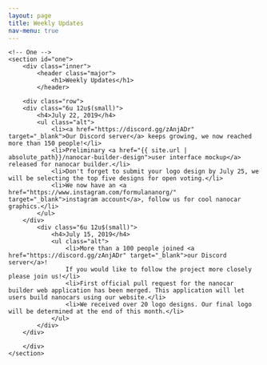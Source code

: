 ```yaml
---
layout: page
title: Weekly Updates
nav-menu: true
---
```


<!-- Main -->
<div id="main" class="alt">

	<!-- One -->
	<section id="one">
		<div class="inner">
			<header class="major">
				<h1>Weekly Updates</h1>
			</header>

		<div class="row">
		<div class="6u 12u$(small)">
			<h4>July 22, 2019</h4>
			<ul class="alt">
				<li><a href="https://discord.gg/zAnjADr" target="_blank">Our Discord server</a> keeps growing, we now reached more than 150 people!</li>
				<li>Preliminary <a href="{{ site.url | absolute_path}}/nanocar-builder-design">user interface mockup</a> released for nanocar builder.</li>
				<li>Don't forget to submit your logo design by July 25, we will be selecting the top five designs for open voting.</li>
				<li>We now have an <a href="https://www.instagram.com/formulananorg/" target="_blank">instagram account</a>, follow us for cool nanocar graphics.</li>
			</ul>
		</div>
			<div class="6u 12u$(small)">
				<h4>July 15, 2019</h4>
				<ul class="alt">
					<li>More than a 100 people joined <a href="https://discord.gg/zAnjADr" target="_blank">our Discord server</a>!
					If you would like to follow the project more closely please join us!</li>
					<li>First official pull request for the nanocar builder web application has been merged. This application will let users build nanocars using our website.</li>
					<li>We received over 20 logo designs. Our final logo will be determined at the end of this month.</li>
				</ul>
			</div>
		</div>

		</div>
	</section>
</div>
